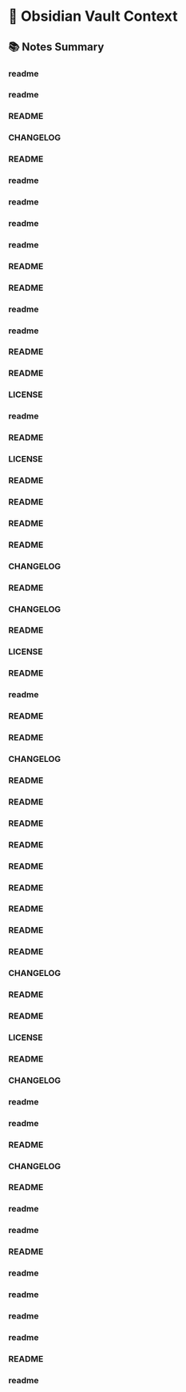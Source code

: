 # 🧠 Obsidian Vault Context

## 📚 Notes Summary

### readme

### readme

### README

### CHANGELOG

### README

### readme

### readme

### readme

### readme

### README

### README

### readme

### readme

### README

### README

### LICENSE

### readme

### README

### LICENSE

### README

### README

### README

### README

### CHANGELOG

### README

### CHANGELOG

### README

### LICENSE

### README

### readme

### README

### README

### CHANGELOG

### README

### README

### README

### README

### README

### README

### README

### README

### README

### CHANGELOG

### README

### README

### LICENSE

### README

### CHANGELOG

### readme

### readme

### README

### CHANGELOG

### README

### readme

### readme

### README

### readme

### readme

### readme

### readme

### README

### readme
